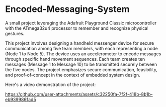# Encoded-Messaging-System

A small project leveraging the Adafruit Playground Classic microcontroller with the ATmega32u4 processor to remember and recognize physical gestures.

This project involves designing a handheld messenger device for secure communication among five team members, with each representing a node (Node 1 to Node 5). The device uses an accelerometer to encode messages through specific hand movement sequences. Each team creates ten messages (Message 1 to Message 10) to be transmitted securely between the five nodes. The project emphasizes secure communication, feasibility, and proof-of-concept in the context of embedded system design.

Here's a video demonstration of the project:





https://github.com/user-attachments/assets/c32250fa-7f2f-418b-8b1b-eb9399861ad5

